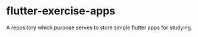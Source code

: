 # flutter-exercise-apps
A repository which purpose serves to store simple flutter apps for studying.
